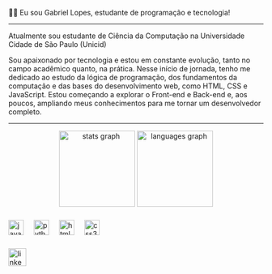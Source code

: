 👨‍💻 Eu sou Gabriel Lopes, estudante de programação e tecnologia!
<hr>

Atualmente sou estudante de Ciência da Computação na Universidade Cidade de São Paulo (Unicid)

Sou apaixonado por tecnologia e estou em constante evolução, tanto no campo acadêmico quanto, na prática. Nesse início de jornada, tenho me dedicado ao estudo da lógica de programação, dos fundamentos da computação e das bases do desenvolvimento web, como HTML, CSS e JavaScript. Estou começando a explorar o Front-end e Back-end e, aos poucos, ampliando meus conhecimentos para me tornar um desenvolvedor completo.

<hr>

<div align="center">
  <img src="https://github-readme-stats.vercel.app/api?username=lopesz06&hide_title=false&hide_rank=false&show_icons=true&include_all_commits=true&count_private=true&disable_animations=false&theme=dracula&locale=en&hide_border=false&order=1" height="150" alt="stats graph" />
  <img src="https://github-readme-stats.vercel.app/api/top-langs?username=lopesz06&locale=en&hide_title=false&layout=compact&card_width=320&langs_count=5&theme=dracula&hide_border=false&order=2" height="150" alt="languages graph"  />
</div>

###

<div align="left">
  <img src="https://cdn.jsdelivr.net/gh/devicons/devicon/icons/javascript/javascript-original.svg" height="30" alt="javascript logo"  />
  <img width="12" />
  <img src="https://cdn.jsdelivr.net/gh/devicons/devicon/icons/python/python-original.svg" height="30" alt="python logo"  />
  <img width="12" />
  <img src="https://cdn.jsdelivr.net/gh/devicons/devicon/icons/html5/html5-original.svg" height="30" alt="html5 logo"  />
  <img width="12" />
  <img src="https://cdn.jsdelivr.net/gh/devicons/devicon/icons/css3/css3-original.svg" height="30" alt="css3 logo"  />
  <img width="12" />
</div>

###

<div align="left">
  <a href = https://www.linkedin.com/in/gabriel-lopes-cordeiro-8651b1202/><img src="https://img.shields.io/static/v1?message=LinkedIn&logo=linkedin&label=&color=0077B5&logoColor=white&labelColor=&style=for-the-badge" height="35" alt="linkedin logo"  /></a>
</div>

